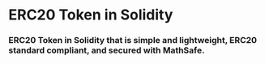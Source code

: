 # ERC20 Token in Solidity
### ERC20 Token in Solidity that is simple and lightweight, ERC20 standard compliant, and secured with MathSafe. 
